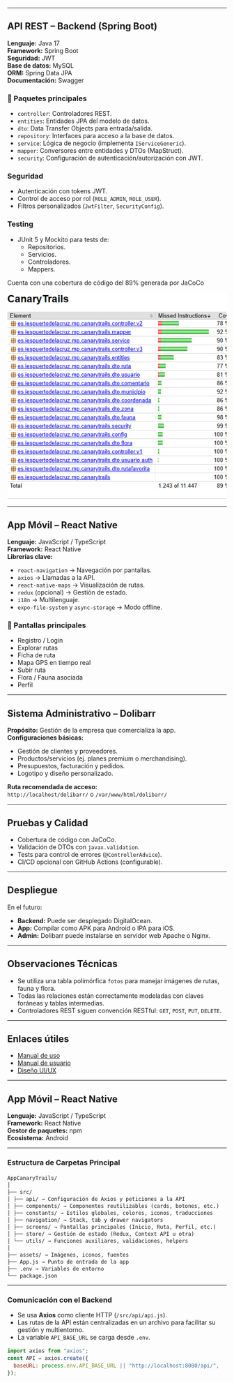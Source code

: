 
---
## API REST – Backend (Spring Boot)

**Lenguaje:** Java 17  
**Framework:** Spring Boot  
**Seguridad:** JWT  
**Base de datos:** MySQL  
**ORM:** Spring Data JPA  
**Documentación:** Swagger

### 🔧 Paquetes principales
- `controller`: Controladores REST.
- `entities`: Entidades JPA del modelo de datos.
- `dto`: Data Transfer Objects para entrada/salida.
- `repository`: Interfaces para acceso a la base de datos.
- `service`: Lógica de negocio (implementa `IServiceGeneric`).
- `mapper`: Conversores entre entidades y DTOs (MapStruct).
- `security`: Configuración de autenticación/autorización con JWT.

### Seguridad
- Autenticación con tokens JWT.
- Control de acceso por rol (`ROLE_ADMIN`, `ROLE_USER`).
- Filtros personalizados (`JwtFilter`, `SecurityConfig`).

### Testing
- JUnit 5 y Mockito para tests de:
  - Repositorios.
  - Servicios.
  - Controladores.
  - Mappers.  

Cuenta con una cobertura de código del 89% generada por JaCoCo  
  
![alt text](../documentation/designs/cobertura.png)

---

## App Móvil – React Native

**Lenguaje:** JavaScript / TypeScript  
**Framework:** React Native  
**Librerías clave:**
- `react-navigation` → Navegación por pantallas.
- `axios` → Llamadas a la API.
- `react-native-maps` → Visualización de rutas.
- `redux` (opcional) → Gestión de estado.
- `i18n` → Multilenguaje.
- `expo-file-system` y `async-storage` → Modo offline.

### 📲 Pantallas principales
- Registro / Login
- Explorar rutas
- Ficha de ruta
- Mapa GPS en tiempo real
- Subir ruta
- Flora / Fauna asociada
- Perfil

---

## Sistema Administrativo – Dolibarr

**Propósito:** Gestión de la empresa que comercializa la app.  
**Configuraciones básicas:**
- Gestión de clientes y proveedores.
- Productos/servicios (ej. planes premium o merchandising).
- Presupuestos, facturación y pedidos.
- Logotipo y diseño personalizado.

**Ruta recomendada de acceso:**  
`http://localhost/dolibarr/` o `/var/www/html/dolibarr/`

---

## Pruebas y Calidad

- Cobertura de código con JaCoCo.
- Validación de DTOs con `javax.validation`.
- Tests para control de errores (`@ControllerAdvice`).
- CI/CD opcional con GitHub Actions (configurable).

---

## Despliegue 
En el futuro:
- **Backend:** Puede ser desplegado DigitalOcean.
- **App:** Compilar como APK para Android o IPA para iOS.
- **Admin:** Dolibarr puede instalarse en servidor web Apache o Nginx.

---

## Observaciones Técnicas

- Se utiliza una tabla polimórfica `fotos` para manejar imágenes de rutas, fauna y flora.
- Todas las relaciones están correctamente modeladas con claves foráneas y tablas intermedias.
- Controladores REST siguen convención RESTful: `GET`, `POST`, `PUT`, `DELETE`.

---

## Enlaces útiles

- [Manual de uso](./manual-de-uso.MD)
- [Manual de usuario](./manual-de-usuario.MD)
- [Diseño UI/UX](./documentacion-de-diseno.MD)


---

## App Móvil – React Native

**Lenguaje:** JavaScript / TypeScript  
**Framework:** React Native  
**Gestor de paquetes:** npm  
**Ecosistema:** Android

---

### Estructura de Carpetas Principal  
```
AppCanaryTrails/
│
├── src/
│ ├── api/ → Configuración de Axios y peticiones a la API
│ ├── components/ → Componentes reutilizables (cards, botones, etc.)
│ ├── constants/ → Estilos globales, colores, iconos, traducciones
│ ├── navigation/ → Stack, tab y drawer navigators
│ ├── screens/ → Pantallas principales (Inicio, Ruta, Perfil, etc.)
│ ├── store/ → Gestión de estado (Redux, Context API u otra)
│ └── utils/ → Funciones auxiliares, validaciones, helpers
│
├── assets/ → Imágenes, iconos, fuentes
├── App.js → Punto de entrada de la app
├── .env → Variables de entorno
└── package.json
```


---

### Comunicación con el Backend

- Se usa **Axios** como cliente HTTP (`/src/api/api.js`).
- Las rutas de la API están centralizadas en un archivo para facilitar su gestión y multientorno.
- La variable `API_BASE_URL` se carga desde `.env`.

```js
import axios from "axios";
const API = axios.create({
  baseURL: process.env.API_BASE_URL || "http://localhost:8080/api/",
});

